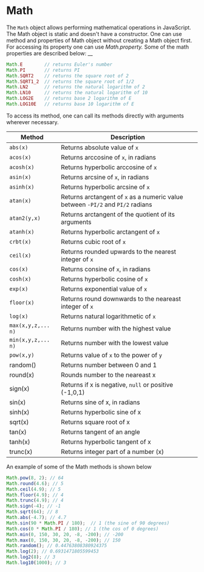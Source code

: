 # Math

The `Math` object allows performing mathematical operations in JavaScript.  The Math object is static and doesn't have a constructor. One can use method and properties of Math object without creating a Math object first. For accessing its property one can use _Math.property._ Some of the math properties are described below: __&#x20;

```javascript
Math.E        // returns Euler's number
Math.PI       // returns PI
Math.SQRT2    // returns the square root of 2
Math.SQRT1_2  // returns the square root of 1/2
Math.LN2      // returns the natural logarithm of 2
Math.LN10     // returns the natural logarithm of 10
Math.LOG2E    // returns base 2 logarithm of E
Math.LOG10E   // returns base 10 logarithm of E
```

To access its method, one can call its methods directly with arguments wherever necessary.

| Method             | Description                                                                      |
| ------------------ | -------------------------------------------------------------------------------- |
| `abs(x)`           | Returns absolute value of `x`                                                    |
| `acos(x)`          | Returns arccosine of `x`, in radians                                             |
| `acosh(x)`         | Returns hyperbolic arccosine of `x`                                              |
| `asin(x)`          | Returns arcsine of `x`, in radians                                               |
| `asinh(x)`         | Returns hyperbolic arcsine of `x`                                                |
| `atan(x)`          | Returns  arctangent of `x` as a numeric value between `-PI/2` and `PI/2` radians |
| `atan2(y,x)`       | Returns arctangent of the quotient of its arguments                              |
| `atanh(x)`         | Returns  hyperbolic arctangent of `x`                                            |
| `crbt(x)`          | Returns cubic root of `x`                                                        |
| `ceil(x)`          | Returns rounded upwards to the nearest integer of `x`                            |
| `cos(x)`           | Returns consine of `x`, in radians                                               |
| `cosh(x)`          | Returns hyperbolic cosine of `x`                                                 |
| `exp(x)`           | Returns exponential value of `x`                                                 |
| `floor(x)`         | Returns round downwards to the neareast integer of `x`                           |
| `log(x)`           | Returns natural logarithmetic of `x`                                             |
| `max(x,y,z,... n)` | Returns number with the highest value                                            |
| `min(x,y,z,... n)` | Returns number with the lowest value                                             |
| `pow(x,y)`         | Returns value of `x` to the power of `y`                                         |
| random()           | Returns number between 0 and 1                                                   |
| round(x)           | Rounds number to the neareast x                                                  |
| sign(x)            | Returns if x is negative, `null` or positive (-1,0,1)                            |
| sin(x)             | Returns sine of x, in radians                                                    |
| sinh(x)            | Returns hyperbolic sine of x                                                     |
| sqrt(x)            | Returns square root of x                                                         |
| tan(x)             | Returns tangent of an angle                                                      |
| tanh(x)            | Returns hyperbolic tangent of x                                                  |
| trunc(x)           | Returns integer part of a number (x)                                             |

An example of some of the Math methods is shown below

```javascript
Math.pow(8, 2); // 64
Math.round(4.6); // 5
Math.ceil(4.9); // 5
Math.floor(4.9); // 4
Math.trunc(4.9); // 4
Math.sign(-4); // -1
Math.sqrt(64); // 8
Math.abs(-4.7); // 4.7
Math.sin(90 * Math.PI / 180);  // 1 (the sine of 90 degrees)
Math.cos(0 * Math.PI / 180); // 1 (the cos of 0 degrees)
Math.min(0, 150, 30, 20, -8, -200); // -200
Math.max(0, 150, 30, 20, -8, -200); // 150
Math.random(); // 0.44763808380924375
Math.log(2); // 0.6931471805599453
Math.log2(8); // 3
Math.log10(1000); // 3
```
